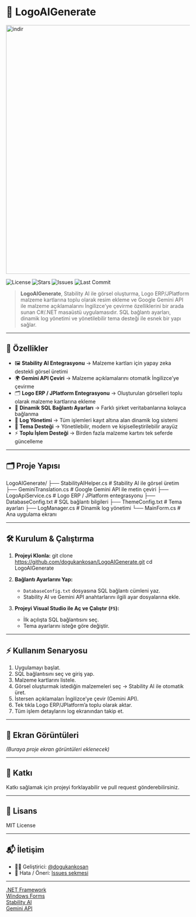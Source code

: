 
# 🎨 LogoAIGenerate

<img width="1159" height="680" alt="indir" src="https://github.com/user-attachments/assets/228cbbd1-7fb3-4680-9090-3ff229e8e1cd" />

![License](https://img.shields.io/github/license/dogukankosan/LogoAIGenerate)
![Stars](https://img.shields.io/github/stars/dogukankosan/LogoAIGenerate)
![Issues](https://img.shields.io/github/issues/dogukankosan/LogoAIGenerate)
![Last Commit](https://img.shields.io/github/last-commit/dogukankosan/LogoAIGenerate)

> **LogoAIGenerate**, Stability AI ile görsel oluşturma, Logo ERP/JPlatform malzeme kartlarına toplu olarak resim ekleme ve Google Gemini API ile malzeme açıklamalarını İngilizce’ye çevirme özelliklerini bir arada sunan C#/.NET masaüstü uygulamasıdır. SQL bağlantı ayarları, dinamik log yönetimi ve yönetilebilir tema desteği ile esnek bir yapı sağlar.

---

## 🚀 Özellikler

- 🖼 **Stability AI Entegrasyonu** → Malzeme kartları için yapay zeka destekli görsel üretimi  
- 🌍 **Gemini API Çeviri** → Malzeme açıklamalarını otomatik İngilizce’ye çevirme  
- 🗂 **Logo ERP / JPlatform Entegrasyonu** → Oluşturulan görselleri toplu olarak malzeme kartlarına ekleme  
- 🔌 **Dinamik SQL Bağlantı Ayarları** → Farklı şirket veritabanlarına kolayca bağlanma  
- 📝 **Log Yönetimi** → Tüm işlemleri kayıt altına alan dinamik log sistemi  
- 🎨 **Tema Desteği** → Yönetilebilir, modern ve kişiselleştirilebilir arayüz  
- ⚡ **Toplu İşlem Desteği** → Birden fazla malzeme kartını tek seferde güncelleme

---

## 🗂 Proje Yapısı

LogoAIGenerate/
├── StabilityAIHelper.cs     # Stability AI ile görsel üretim
├── GeminiTranslation.cs     # Google Gemini API ile metin çeviri
├── LogoApiService.cs        # Logo ERP / JPlatform entegrasyonu
├── DatabaseConfig.txt       # SQL bağlantı bilgileri
├── ThemeConfig.txt          # Tema ayarları
├── LogManager.cs            # Dinamik log yönetimi
└── MainForm.cs              # Ana uygulama ekranı

---

## 🛠️ Kurulum & Çalıştırma

1. **Projeyi Klonla:**
   git clone https://github.com/dogukankosan/LogoAIGenerate.git
   cd LogoAIGenerate

2. **Bağlantı Ayarlarını Yap:**
   - `DatabaseConfig.txt` dosyasına SQL bağlantı cümleni yaz.  
   - Stability AI ve Gemini API anahtarlarını ilgili ayar dosyalarına ekle.  

3. **Projeyi Visual Studio ile Aç ve Çalıştır (`F5`):**
   - İlk açılışta SQL bağlantısını seç.  
   - Tema ayarlarını isteğe göre değiştir.  

---

## ⚡ Kullanım Senaryosu

1. Uygulamayı başlat.  
2. SQL bağlantısını seç ve giriş yap.  
3. Malzeme kartlarını listele.  
4. Görsel oluşturmak istediğin malzemeleri seç → Stability AI ile otomatik üret.  
5. İstersen açıklamaları İngilizce’ye çevir (Gemini API).  
6. Tek tıkla Logo ERP/JPlatform’a toplu olarak aktar.  
7. Tüm işlem detaylarını log ekranından takip et.  

---

## 📸 Ekran Görüntüleri
*(Buraya proje ekran görüntüleri eklenecek)*

---

## 🤝 Katkı

Katkı sağlamak için projeyi forklayabilir ve pull request gönderebilirsiniz.

---

## 📄 Lisans

MIT License

---

## 📬 İletişim

- 👨‍💻 Geliştirici: [@dogukankosan](https://github.com/dogukankosan)  
- 🐞 Hata / Öneri: [Issues sekmesi](https://github.com/dogukankosan/LogoAIGenerate/issues)  

---

[.NET Framework](https://img.shields.io/badge/.NET-Framework-blue?logo=dotnet)  
[Windows Forms](https://img.shields.io/badge/Windows%20Forms-UI-lightgrey)  
[Stability AI](https://img.shields.io/badge/AI-StabilityAI-yellow)  
[Gemini API](https://img.shields.io/badge/Translate-Gemini-orange)  

